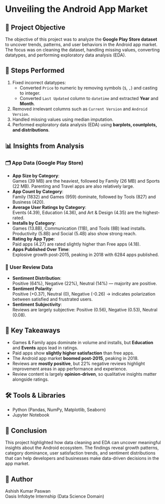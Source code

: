 # Unveiling the Android App Market

## 📌 Project Objective
The objective of this project was to analyze the **Google Play Store dataset** to uncover trends, patterns, and user behaviors in the Android app market. The focus was on cleaning the dataset, handling missing values, converting datatypes, and performing exploratory data analysis (EDA).

## 🔧 Steps Performed
1. Fixed incorrect datatypes:
   - Converted `Price` to numeric by removing symbols (`$`, `,`) and casting to integer.
   - Converted `Last Updated` column to `datetime` and extracted **Year** and **Month**.
2. Removed irrelevant columns such as `Current Version` and `Android Version`.
3. Handled missing values using median imputation.
4. Performed exploratory data analysis (EDA) using **barplots, countplots, and distributions**.

## 📊 Insights from Analysis

### 🗂 App Data (Google Play Store)
- **App Size by Category**:  
  Games (39 MB) are the heaviest, followed by Family (26 MB) and Sports (22 MB). Parenting and Travel apps are also relatively large.
- **App Count by Category**:  
  Family (1832) and Games (959) dominate, followed by Tools (827) and Business (420).
- **Average User Ratings by Category**:  
  Events (4.39), Education (4.36), and Art & Design (4.35) are the highest-rated.
- **Installs by Category**:  
  Games (13.8B), Communication (11B), and Tools (8B) lead installs. Productivity (5.8B) and Social (5.4B) also show strong reach.
- **Rating by App Type**:  
  Paid apps (4.27) are rated slightly higher than Free apps (4.18).
- **Apps Published Over Time**:  
  Explosive growth post-2015, peaking in 2018 with 6284 apps published.

### 💬 User Review Data
- **Sentiment Distribution**:  
  Positive (64%), Negative (22%), Neutral (14%) — majority are positive.
- **Sentiment Polarity**:  
  Positive (+0.37), Neutral (0), Negative (-0.26) → indicates polarization between satisfied and frustrated users.
- **Sentiment Subjectivity**:  
  Reviews are largely subjective: Positive (0.56), Negative (0.53), Neutral (0.08).

## 🚀 Key Takeaways
- Games & Family apps dominate in volume and installs, but **Education** and **Events** apps lead in ratings.  
- Paid apps show **slightly higher satisfaction** than free apps.  
- The Android app market **boomed post-2015**, peaking in 2018.  
- Reviews are **mostly positive**, but 22% negative reviews highlight improvement areas in app performance and experience.  
- Review content is largely **opinion-driven**, so qualitative insights matter alongside ratings.

## 🛠 Tools & Libraries
- Python (Pandas, NumPy, Matplotlib, Seaborn)
- Jupyter Notebook

## 📌 Conclusion
This project highlighted how data cleaning and EDA can uncover meaningful insights about the Android ecosystem. The findings reveal growth patterns, category dominance, user satisfaction trends, and sentiment distributions that can help developers and businesses make data-driven decisions in the app market.

## 👤 Author
Ashish Kumar Paswan  
Oasis Infobyte Internship (Data Science Domain)
